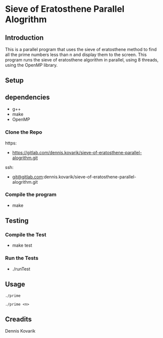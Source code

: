 # Sieve of Eratosthene Parallel Alogrithm

## Introduction
This is a parallel program that uses the sieve of eratosthene method to find all the prime numbers less than n and display them to the screen. This program runs the sieve of eratosthene algorithm in parallel, using 8 threads, using the OpenMP library.

## Setup

## dependencies
* g++
* make
* OpenMP

### Clone the Repo
https:
* https://gitlab.com/dennis.kovarik/sieve-of-eratosthene-parallel-alogrithm.git

ssh:
* git@gitlab.com:dennis.kovarik/sieve-of-eratosthene-parallel-alogrithm.git

### Compile the program
* make

## Testing

### Compile the Test
* make test

### Run the Tests
* ./runTest

## Usage
```
./prime
```
```
./prime <n>
```

## Creadits
Dennis Kovarik
